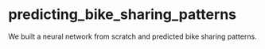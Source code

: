 # predicting_bike_sharing_patterns

We built a neural network from scratch and predicted bike sharing patterns.
